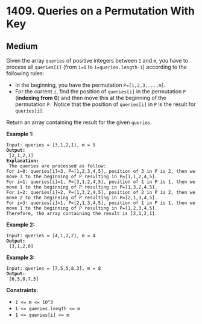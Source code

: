 # 1409. Queries on a Permutation With Key

## Medium



Given the array `queries` of positive integers between `1` and `m`, you have to process all `queries[i]` (from `i=0` to `i=queries.length-1`) according to the following rules:

* In the beginning, you have the permutation `P=[1,2,3,...,m]`.
* For the current `i`, find the position of `queries[i]` in the permutation `P` (**indexing from 0**) and then move this at the beginning of the permutation `P.` Notice that the position of `queries[i]` in `P` is the result for `queries[i]`.

Return an array containing the result for the given `queries`.

&#x20;

**Example 1:**

<pre><code>Input: queries = [3,1,2,1], m = 5
<strong>Output:
</strong> [2,1,2,1] 
<strong>Explanation:
</strong> The queries are processed as follow: 
For i=0: queries[i]=3, P=[1,2,3,4,5], position of 3 in P is 2, then we move 3 to the beginning of P resulting in P=[3,1,2,4,5]. 
For i=1: queries[i]=1, P=[3,1,2,4,5], position of 1 in P is 1, then we move 1 to the beginning of P resulting in P=[1,3,2,4,5]. 
For i=2: queries[i]=2, P=[1,3,2,4,5], position of 2 in P is 2, then we move 2 to the beginning of P resulting in P=[2,1,3,4,5]. 
For i=3: queries[i]=1, P=[2,1,3,4,5], position of 1 in P is 1, then we move 1 to the beginning of P resulting in P=[1,2,3,4,5]. 
Therefore, the array containing the result is [2,1,2,1].  
</code></pre>

**Example 2:**

<pre><code>Input: queries = [4,1,2,2], m = 4
<strong>Output:
</strong> [3,1,2,0]
</code></pre>

**Example 3:**

<pre><code>Input: queries = [7,5,5,8,3], m = 8
<strong>Output:
</strong> [6,5,0,7,5]
</code></pre>

&#x20;

**Constraints:**

* `1 <= m <= 10^3`
* `1 <= queries.length <= m`
* `1 <= queries[i] <= m`
